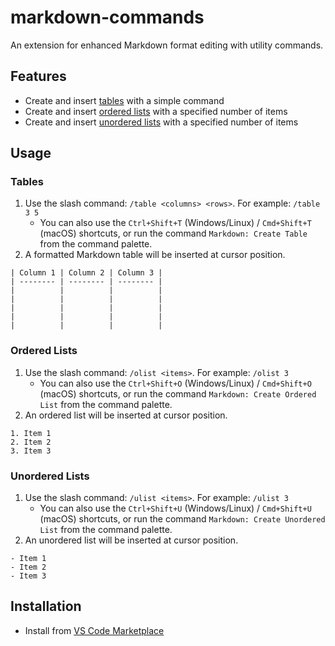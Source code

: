 # markdown-commands

An extension for enhanced Markdown format editing with utility commands.

## Features

- Create and insert [tables](#tables) with a simple command
- Create and insert [ordered lists](#ordered-lists) with a specified number of items
- Create and insert [unordered lists](#unordered-lists) with a specified number of items

## Usage

### Tables

1. Use the slash command: `/table <columns> <rows>`. For example: `/table 3 5`
   - You can also use the `Ctrl+Shift+T` (Windows/Linux) / `Cmd+Shift+T` (macOS) shortcuts, or run the command `Markdown: Create Table` from the command palette.
2. A formatted Markdown table will be inserted at cursor position.

```
| Column 1 | Column 2 | Column 3 |
| -------- | -------- | -------- |
|          |          |          |
|          |          |          |
|          |          |          |
|          |          |          |
|          |          |          |
```

### Ordered Lists

1. Use the slash command: `/olist <items>`. For example: `/olist 3`
   - You can also use the `Ctrl+Shift+O` (Windows/Linux) / `Cmd+Shift+O` (macOS) shortcuts, or run the command `Markdown: Create Ordered List` from the command palette.
2. An ordered list will be inserted at cursor position.

```
1. Item 1
2. Item 2
3. Item 3
```

### Unordered Lists

1. Use the slash command: `/ulist <items>`. For example: `/ulist 3`
   - You can also use the `Ctrl+Shift+U` (Windows/Linux) / `Cmd+Shift+U` (macOS) shortcuts, or run the command `Markdown: Create Unordered List` from the command palette.
2. An unordered list will be inserted at cursor position.

```
- Item 1
- Item 2
- Item 3
```

## Installation

- Install from [VS Code Marketplace](https://marketplace.visualstudio.com/items?itemName=jurajstefanic.md-commands)
